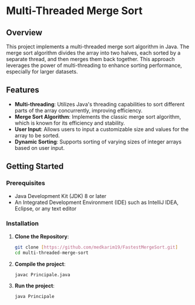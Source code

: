 # Multi-Threaded Merge Sort

## Overview

This project implements a multi-threaded merge sort algorithm in Java. The merge sort algorithm divides the array into two halves, each sorted by a separate thread, and then merges them back together. This approach leverages the power of multi-threading to enhance sorting performance, especially for larger datasets.

## Features

- **Multi-threading**: Utilizes Java's threading capabilities to sort different parts of the array concurrently, improving efficiency.
- **Merge Sort Algorithm**: Implements the classic merge sort algorithm, which is known for its efficiency and stability.
- **User Input**: Allows users to input a customizable size and values for the array to be sorted.
- **Dynamic Sorting**: Supports sorting of varying sizes of integer arrays based on user input.

## Getting Started

### Prerequisites

- Java Development Kit (JDK) 8 or later
- An Integrated Development Environment (IDE) such as IntelliJ IDEA, Eclipse, or any text editor

### Installation

1. **Clone the Repository**:
   ```bash
   git clone [https://github.com/medkarim19/FastestMergeSort.git]
   cd multi-threaded-merge-sort

2. **Compile the project**:
   ```bash
   javac Principale.java

3. **Run the project**:
    ```bash
   java Principale
